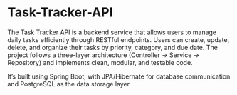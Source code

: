 # Task-Tracker-API

The Task Tracker API is a backend service that allows users to manage daily tasks efficiently through RESTful endpoints. Users can create, update, delete, and organize their tasks by priority, category, and due date. The project follows a three-layer architecture (Controller → Service → Repository) and implements clean, modular, and testable code.

It’s built using Spring Boot, with JPA/Hibernate for database communication and PostgreSQL as the data storage layer.
